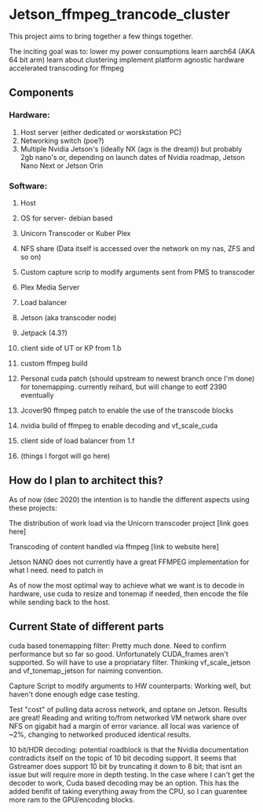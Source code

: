 # Jetson_ffmpeg_trancode_cluster

 This project aims to bring together a few things together. 

The inciting goal was to:
lower my power consumptions
learn aarch64 (AKA 64 bit arm)
learn about clustering 
implement platform agnostic hardware accelerated transcoding for ffmpeg

## Components 

### Hardware:

 1. Host server (either dedicated or worskstation PC)
 2. Networking switch (poe?)
 3. Multiple Nvidia Jetson's (ideally NX (agx is the dream)) but probably 2gb nano's or, depending on launch dates of Nvidia roadmap, Jetson Nano Next or Jetson Orin 
 
 ### Software: 
 1. Host 
  1. OS for server- debian based 
  2. Unicorn Transcoder or Kuber Plex 
  3. NFS share (Data itself is accessed over the network on my nas, ZFS and so on)
  4. Custom capture scrip to modify arguments sent from PMS to transcoder 
  5. Plex Media Server
  6. Load balancer  
 
 2. Jetson (aka transcoder node)
  1. Jetpack (4.3?)
  2. client side of UT or KP from 1.b
  3. custom ffmpeg build
   1. Personal cuda patch (should upstream to newest branch once I'm done) for tonemapping. currently reihard, but will change to eotf 2390 eventually
   2. Jcover90 ffmpeg patch to enable the use of the transcode blocks 
   3. nvidia build of ffmpeg to enable decoding and vf_scale_cuda
  4. client side of load balancer from 1.f
  5. (things I forgot will go here)
  
## How do I plan to architect this?

As of now (dec 2020) the intention is to handle the different aspects using these projects:

The distribution of work load via the Unicorn transcoder project [link goes here]

Transcoding of content handled via ffmpeg [link to website here]

Jetson NANO does not currently have a great FFMPEG implementation for what I need. need to patch in 

As of now the most optimal way to achieve what we want is to decode in hardware, use cuda to resize and tonemap if needed, then encode the file while sending back to the host.      
    
## Current State of different parts

cuda based tonemapping filter: Pretty much done. Need to confirm performance but so far so good. Unfortunately CUDA_frames aren't supported. So will have to use a propriatary filter. Thinking vf_scale_jetson and vf_tonemap_jetson for naiming convention. 

Capture Script to modify arguments to HW counterparts: Working well, but haven't done enough edge case testing.

Test "cost" of pulling data across network, and optane on Jetson. Results are great! Reading and writing to/from networked VM network share over NFS on gigabit had a margin of error variance. all local was varience of ~2%, changing to networked produced identical results. 

10 bit/HDR decoding: potential roadblock is that the Nvidia documentation contradicts itself on the topic of 10 bit decoding support. It seems that Gstreamer does support 10 bit by truncating it down to 8 bit; that isnt an issue but will require more in depth testing. In the case where I can't get the decoder to work, Cuda based decoding may be an option. This has the added benifit of taking everything away from the CPU, so I can guarentee more ram to the GPU/encoding blocks.   
